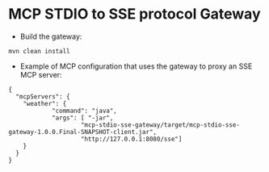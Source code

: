 # MCP STDIO to SSE protocol Gateway

* Build the gateway:

```
mvn clean install
```

* Example of MCP configuration that uses the gateway to proxy an SSE MCP server:

```
{
  "mcpServers": {
    "weather": {
            "command": "java",
            "args": [ "-jar",
                    "mcp-stdio-sse-gateway/target/mcp-stdio-sse-gateway-1.0.0.Final-SNAPSHOT-client.jar",
                    "http://127.0.0.1:8080/sse"]
    }
  }
}

```
